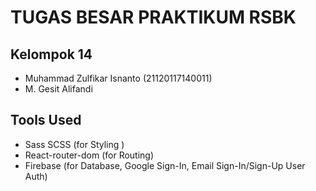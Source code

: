 # TUGAS BESAR PRAKTIKUM RSBK


## Kelompok 14
- Muhammad Zulfikar Isnanto (21120117140011)
- M. Gesit Alifandi

## Tools Used
- Sass SCSS (for Styling )
- React-router-dom (for Routing)
- Firebase (for Database, Google Sign-In, Email Sign-In/Sign-Up User Auth)